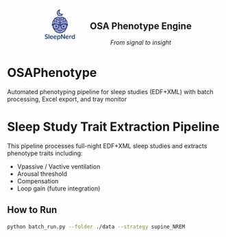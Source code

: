 <div align="center" style="display: flex; flex-wrap: wrap; align-items: center; justify-content: center; gap: 20px;">
  <img src="docs/SleepNerdIcon.png" width="100"/>
  <div>
    <h2>OSA Phenotype Engine</h2>
    <em>From signal to insight</em>
  </div>
</div>

# OSAPhenotype
Automated phenotyping pipeline for sleep studies (EDF+XML) with batch processing, Excel export, and tray monitor

# Sleep Study Trait Extraction Pipeline

This pipeline processes full-night EDF+XML sleep studies and extracts phenotype traits including:

- Vpassive / Vactive ventilation
- Arousal threshold
- Compensation
- Loop gain (future integration)

## How to Run

```bash
python batch_run.py --folder ./data --strategy supine_NREM
